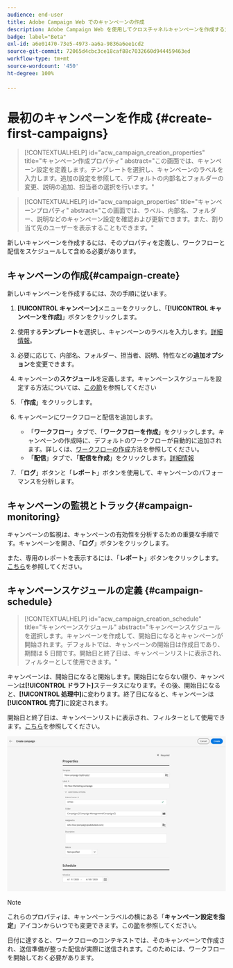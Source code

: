 ```yaml
---
audience: end-user
title: Adobe Campaign Web でのキャンペーンの作成
description: Adobe Campaign Web を使用してクロスチャネルキャンペーンを作成する方法を学ぶ
badge: label="Beta"
exl-id: a6e01470-73e5-4973-aa6a-9836a6ee1cd2
source-git-commit: 72065d4cbc3ce18caf88c7032660d944459463ed
workflow-type: tm+mt
source-wordcount: '450'
ht-degree: 100%

---
```



# 最初のキャンペーンを作成 {#create-first-campaigns}

>[!CONTEXTUALHELP]
>id="acw_campaign_creation_properties"
>title="キャンペーン作成プロパティ"
>abstract="この画面では、キャンペーン設定を定義します。テンプレートを選択し、キャンペーンのラベルを入力します。追加の設定を参照して、デフォルトの内部名とフォルダーの変更、説明の追加、担当者の選択を行います。"

>[!CONTEXTUALHELP]
>id="acw_campaign_properties"
>title="キャンペーンプロパティ"
>abstract="この画面では、ラベル、内部名、フォルダー、説明などのキャンペーン設定を確認および更新できます。また、割り当て先のユーザーを表示することもできます。"

新しいキャンペーンを作成するには、そのプロパティを定義し、ワークフローと配信をスケジュールして含める必要があります。

## キャンペーンの作成{#campaign-create}

新しいキャンペーンを作成するには、次の手順に従います。

1. **[!UICONTROL キャンペーン]**&#x200B;メニューをクリックし、「**[!UICONTROL キャンペーンを作成]**」ボタンをクリックします。
1. 使用する&#x200B;**テンプレート**&#x200B;を選択し、キャンペーンのラベルを入力します。[詳細情報](manage-campaigns.md#manage-campaign-templates)。
1. 必要に応じて、内部名、フォルダー、担当者、説明、特性などの&#x200B;**追加オプション**&#x200B;を変更できます。
1. キャンペーンの&#x200B;**スケジュール**&#x200B;を定義します。キャンペーンスケジュールを設定する方法については、[この節](#campaign-schedule)を参照してください
1. 「**作成**」をクリックします。
1. キャンペーンにワークフローと配信を追加します。

   * 「**ワークフロー**」タブで、「**ワークフローを作成**」をクリックします。キャンペーンの作成時に、デフォルトのワークフローが自動的に追加されます。詳しくは、[ワークフローの作成](../workflows/create-workflow.md)方法を参照してください。
   * 「**配信**」タブで、「**配信を作成**」をクリックします。[詳細情報](../msg/gs-messages.md)

1. 「**ログ**」ボタンと「**レポート**」ボタンを使用して、キャンペーンのパフォーマンスを分析します。

## キャンペーンの監視とトラック{#campaign-monitoring}

キャンペーンの監視は、キャンペーンの有効性を分析するための重要な手順です。キャンペーンを開き、「**ログ**」ボタンをクリックします。

また、専用のレポートを表示するには、「**レポート**」ボタンをクリックします。 [こちら](../reporting/campaign-reports.md)を参照してください。


## キャンペーンスケジュールの定義 {#campaign-schedule}


>[!CONTEXTUALHELP]
>id="acw_campaign_creation_schedule"
>title="キャンペーンスケジュール"
>abstract="キャンペーンスケジュールを選択します。キャンペーンを作成して、開始日になるとキャンペーンが開始されます。デフォルトでは、キャンペーンの開始日は作成日であり、期間は 5 日間です。開始日と終了日は、キャンペーンリストに表示され、フィルターとして使用できます。"


キャンペーンは、開始日になると開始します。開始日にならない限り、キャンペーンは&#x200B;**[!UICONTROL ドラフト]**&#x200B;ステータスになります。その後、開始日になると、**[!UICONTROL 処理中]**&#x200B;に変わります。終了日になると、キャンペーンは&#x200B;**[!UICONTROL 完了]**&#x200B;に設定されます。

開始日と終了日は、キャンペーンリストに表示され、フィルターとして使用できます。[こちら](manage-campaigns.md#access-campaigns)を参照してください。

![キャンペーンプロパティを定義](assets/campaign-properties.png)

>[!NOTE]
>
>これらのプロパティは、キャンペーンラベルの横にある「**キャンペーン設定を指定**」アイコンからいつでも変更できます。この[節](gs-campaigns.md#campaign-dashboard)を参照してください。

日付に達すると、ワークフローのコンテキストでは、そのキャンペーンで作成され、送信準備が整った配信が実際に送信されます。このためには、ワークフローを開始しておく必要があります。


<!--
    +++WORKF
++screen
## Create a cross-channel campaign {#cross-channel-campaign}


In a cross-channel campaign, a single marketing communication uses different channels. Data is passed between the channels. The customer receives communication through multiple channels based on, for example, their interaction with the previous communication.

-->
<!--
existing campaign: settings button -> properties like when creation
schedule in header


About plans, programs and campaigns
Adobe Campaign allows you to plan marketing campaigns in which you can create and manage different types of activities: emails, SMS messages, push notifications, workflows, landing pages. These campaigns and their contents can be gathered into programs.

The programs and campaigns allow you to regroup and view the different marketing activities that are linked to them.

A program may contain other programs as well as campaigns, workflows, and landing pages. It appears in the timeline and help you organize your marketing activities: you can separate them by country, by brand, by unit, etc.
A campaign enables you to gather all the marketing activities of your choice under a single entity. A campaign may contain emails, SMS, push notifications, direct mails, workflows, and landing pages.
To better organize your marketing plans, Adobe recommends the following hierarchy: Program > Sub-programs > Campaigns > Workflows > Deliveries.

Reports on programs and campaigns allow you to analyze their impact. For example, you can build reports at the campaign level to aggregate data on all deliveries contained in that campaign.

Related topics:

Timeline
About dynamic reports
Creating a campaign
In programs and sub-programs, you can add campaigns. Campaigns can contain marketing activities such as emails, SMS, push notifications, workflows, and landing pages.

From the Adobe Campaign home page, select the Programs & Campaigns card and access a program or sub-program.

Click on the Create button and select Campaign.

In the Creation mode screen, select a campaign type.



The campaign types available are based on templates defined in Resources > Templates > Campaign templates. For more on this, refer to the Managing templates section.

In the Properties screen, enter the name and ID of the campaign.

Select a start and end date to your campaign. These dates only apply to the campaign itself.



Click on Create to confirm the creation of the campaign.

The campaign is created and displayed. Use the Create button to add marketing activities to your campaign.

NOTE
Depending on your license agreement, you may access only some of these activities.

You can also create a campaign from the marketing activity list. You can choose to link the marketing activity to a parent program or sub-program via the properties window of the campaign.


Programs and campaigns icons and statuses
Each program and each campaign in the list has a visual symbol and an icon whose color indicates the execution status. This status depends on the validity period of the program or the campaign.

Gray: the program/campaign has not yet started - Editing status.
Blue: the program/campaign is in progress - In progress status.
Green: the program/campaign has finished - Finished status. By default, the current date is automatically shown as the validity start date and the end date is calculated according to the start date (D+186 days). You can change these dates in the program or campaign properties.


Business.Adobe.com resources
-->
